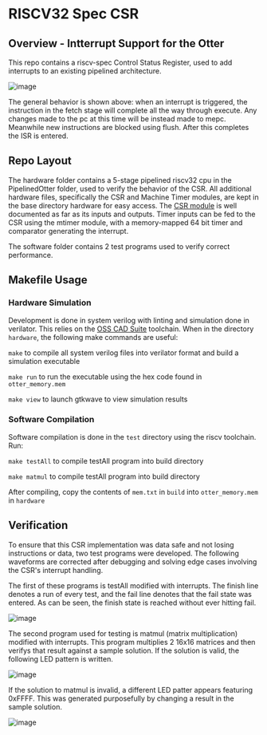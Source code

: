 # RISCV32 Spec CSR
## Overview - Intterrupt Support for the Otter
This repo contains a riscv-spec Control Status Register, used to add interrupts to an existing pipelined architecture. 

![image](https://user-images.githubusercontent.com/74398368/206654536-cd597cc0-e28f-4ed3-b2b8-29a3f272f483.png)

The general behavior is shown above: when an interrupt is triggered, the instruction in the fetch stage will complete all the way through execute. Any changes made to the pc at this time will be instead made to mepc. Meanwhile new instructions are blocked using flush. After this completes the ISR is entered. 

## Repo Layout
The hardware folder contains a 5-stage pipelined riscv32 cpu in the PipelinedOtter folder, used to verify the behavior of the CSR. All additional hardware files, specifically the CSR and Machine Timer modules, are kept in the base directory hardware for easy access. The [CSR module](/hardware/CSR_rv32.sv) is well documented as far as its inputs and outputs. Timer inputs can be fed to the CSR using the mtimer module, with a memory-mapped 64 bit timer and comparator generating the interrupt. 

The software folder contains 2 test programs used to verify correct performance.

## Makefile Usage

### Hardware Simulation
Development is done in system verilog with linting and simulation done in verilator. This relies on the [OSS CAD Suite](https://github.com/YosysHQ/oss-cad-suite-build) toolchain. When in the directory ```hardware```, the following make commands are useful:

```make``` to compile all system verilog files into verilator format and build a simulation executable

```make run``` to run the executable using the hex code found in ```otter_memory.mem```

```make view``` to launch gtkwave to view simulation results

### Software Compilation
Software compilation is done in the ```test``` directory using the riscv toolchain. Run:

```make testAll``` to compile testAll program into build directory

```make matmul``` to compile testAll program into build directory

After compiling, copy the contents of ```mem.txt``` in ```build``` into ```otter_memory.mem``` in ```hardware```

## Verification 

To ensure that this CSR implementation was data safe and not losing instructions or data, two test programs were developed. The following waveforms are corrected after debugging and solving edge cases involving the CSR's interrupt handling.

The first of these programs is testAll modified with interrupts. The finish line denotes a run of every test, and the fail line denotes that the fail state was entered. As can be seen, the finish state is reached without ever hitting fail.

![image](https://user-images.githubusercontent.com/74398368/206650547-9deac8a9-33b3-49d1-a947-85dfe27b8b91.png)

The second program used for testing is matmul (matrix multiplication) modified with interrupts. This program multiplies 2 16x16 matrices and then verifys that result against a sample solution. If the solution is valid, the following LED pattern is written.

![image](https://user-images.githubusercontent.com/74398368/206650572-0923eea2-f076-4c8a-bc77-d0c9881f6b1f.png)

If the solution to matmul is invalid, a different LED patter appears featuring 0xFFFF. This was generated purposefully by changing a result in the sample solution.

![image](https://user-images.githubusercontent.com/74398368/206650595-9730f2c3-f617-4302-b018-d312b3fe4fba.png)
